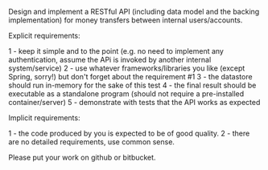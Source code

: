 Design and implement a RESTful API (including data model and the backing implementation) for money transfers between internal users/accounts.

Explicit requirements:

1 - keep it simple and to the point (e.g. no need to implement any authentication, assume the APi is invoked by another internal system/service)
2 - use whatever frameworks/libraries you like (except Spring, sorry!) but don't forget about the requirement #1
3 - the datastore should run in-memory for the sake of this test
4 - the final result should be executable as a standalone program (should not require a pre-installed container/server)
5 - demonstrate with tests that the API works as expected

Implicit requirements:

1 - the code produced by you is expected to be of good quality.
2 - there are no detailed requirements, use common sense.

Please put your work on github or bitbucket.

